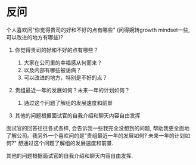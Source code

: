 







# 反问

个人喜欢问"你觉得贵司的好和不好的点有哪些" (问得婉转growth mindset一些, 可以改进的地方有哪些)? 

1. 你觉得贵司的好和不好的点有哪些？
   1. 大家在公司里的幸福感从何而来？
   2. 以及内部有哪些被诟病？
   3. 可以改进的地方，特别是不好的点？

2. 贵组最近一年的发展如何？未来一年的计划如何？ 
   1. 通过这个问题了解组的发展速度和前景

3. 其他的问题根据面试官的自我介绍和聊天内容自由发挥

面试官的回答往往各式各样, 会告诉我一些我完全没想到的问题, 帮助我更全面地了解公司。我另外一个喜欢问的是"贵组最近一年的发展如何? 未来一年的计划如何?" 想通过这个问题了解组的发展速度和前景.

其他的问题根据面试官的自我介绍和聊天内容自由发挥.
